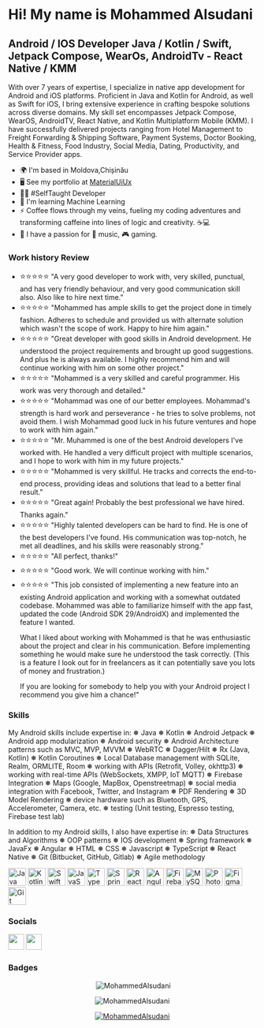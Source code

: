 <img src="https://komarev.com/ghpvc/?username=MohammedAlsudani&style=flat-square&color=blue" alt=""/>

Hi! My name is Mohammed Alsudani
=========================================================================================================================================

Android / IOS Developer Java / Kotlin / Swift, Jetpack Compose, WearOs, AndroidTv - React Native / KMM
------------------------

With over 7 years of expertise, I specialize in native app development for Android and iOS platforms. Proficient in Java and Kotlin for Android, as well as Swift for iOS, I bring extensive experience in crafting bespoke solutions across diverse domains. My skill set encompasses Jetpack Compose, WearOS, AndroidTV, React Native, and Kotlin Multiplatform Mobile (KMM). I have successfully delivered projects ranging from Hotel Management to Freight Forwarding & Shipping Software, Payment Systems, Doctor Booking, Health & Fitness, Food Industry, Social Media, Dating, Productivity, and Service Provider apps.

* 🌍  I'm based in Moldova,Chișinău
* 🖥️  See my portfolio at [MaterialUiUx](http://materialuiux.com/)
* 👨‍💻  #SelfTaught Developer
* 🧠  I'm learning Machine Learning
* ⚡  Coffee flows through my veins, fueling my coding adventures and transforming caffeine into lines of logic and creativity. ☕💻
* 🤩  I have a passion for 🎵 music, 🎮 gaming.


### Work history Review
<ul>
    <li>
        <span style="font-size: 1.2em;">⭐️⭐️⭐️⭐️⭐️</span> "A very good developer to work with, very skilled, punctual, and has very friendly behaviour, and very good communication skill also. Also like to hire next time."
    </li>
    <li>
        <span style="font-size: 1.2em;">⭐️⭐️⭐️⭐️⭐️</span> "Mohammed has ample skills to get the project done in timely fashion. Adheres to schedule and provided us with alternate solution which wasn't the scope of work. Happy to hire him again."
    </li>
    <li>
        <span style="font-size: 1.2em;">⭐️⭐️⭐️⭐️⭐️</span> "Great developer with good skills in Android development. He understood the project requirements and brought up good suggestions. And plus he is always available. I highly recommend him and will continue working with him on some other project."
    </li>
    <li>
        <span style="font-size: 1.2em;">⭐️⭐️⭐️⭐️⭐️</span> "Mohammed is a very skilled and careful programmer. His work was very thorough and detailed."
    </li>
    <li>
        <span style="font-size: 1.2em;">⭐️⭐️⭐️⭐️⭐️</span> "Mohammad was one of our better employees. Mohammad's strength is hard work and perseverance - he tries to solve problems, not avoid them. I wish Mohammad good luck in his future ventures and hope to work with him again."
    </li>
    <li>
        <span style="font-size: 1.2em;">⭐️⭐️⭐️⭐️⭐️</span> "Mr. Muhammed is one of the best Android developers I've worked with. He handled a very difficult project with multiple scenarios, and I hope to work with him in my future projects."
    </li>
    <li>
        <span style="font-size: 1.2em;">⭐️⭐️⭐️⭐️⭐️</span> "Mohammed is very skillful. He tracks and corrects the end-to-end process, providing ideas and solutions that lead to a better final result."
    </li>
    <li>
        <span style="font-size: 1.2em;">⭐️⭐️⭐️⭐️⭐️</span> "Great again! Probably the best professional we have hired. Thanks again."
    </li>
    <li>
        <span style="font-size: 1.2em;">⭐️⭐️⭐️⭐️⭐️</span> "Highly talented developers can be hard to find. He is one of the best developers I've found. His communication was top-notch, he met all deadlines, and his skills were reasonably strong."
    </li>
    <li>
        <span style="font-size: 1.2em;">⭐️⭐️⭐️⭐️⭐️</span> "All perfect, thanks!"
    </li>
    <li>
        <span style="font-size: 1.2em;">⭐️⭐️⭐️⭐️⭐️</span> "Good work. We will continue working with him."
    </li>
       <li>
        <span style="font-size: 1.2em;">⭐️⭐️⭐️⭐️⭐️</span> "This job consisted of implementing a new feature into an existing Android application and working with a somewhat outdated codebase. Mohammed was able to 
         familiarize himself with the app fast, updated the code (Android SDK 29/AndroidX) and implemented the feature I wanted.

What I liked about working with Mohammed is that he was enthusiastic about the project and clear in his communication. Before implementing something he would make sure he understood the task correctly. (This is a feature I look out for in freelancers as it can potentially save you lots of money and frustration.)

If you are looking for somebody to help you with your Android project I recommend you give him a chance!"
    </li>
</ul>

### Skills

My Android skills include expertise in:
❅ Java
❅ Kotlin
❅ Android Jetpack
❅ Android app modularization
❅ Android security
❅ Android Architecture patterns such as MVC, MVP, MVVM
❅ WebRTC
❅ Dagger/Hilt
❅ Rx (Java, Kotlin)
❅ Kotlin Coroutines
❅ Local Database management with SQLite, Realm, ORMLITE, Room
❅ working with APIs (Retrofit, Volley, okhttp3)
❅ working with real-time APIs (WebSockets, XMPP, IoT MQTT)
❅ Firebase Integration
❅ Maps (Google, MapBox, Openstreetmap)
❅ social media integration with Facebook, Twitter, and Instagram
❅ PDF Rendering
❅ 3D Model Rendering
❅ device hardware such as Bluetooth, GPS, Accelerometer, Camera, etc.
❅ testing (Unit testing, Espresso testing, Firebase test lab)

In addition to my Android skills, I also have expertise in:
❅ Data Structures and Algorithms
❅ OOP patterns
❅ IOS development
❅ Spring framework
❅ JavaFx
❅ Angular
❅ HTML
❅ CSS
❅ Javascript
❅ TypeScript
❅ React Native
❅ Git (Bitbucket, GitHub, Gitlab)
❅ Agile methodology

<p align="left">
<a href="https://www.oracle.com/java/" target="_blank" rel="noreferrer"><img src="https://raw.githubusercontent.com/danielcranney/readme-generator/main/public/icons/skills/java-colored.svg" width="36" height="36" alt="Java" /></a>
<a href="https://kotlinlang.org/" target="_blank" rel="noreferrer"><img src="https://raw.githubusercontent.com/danielcranney/readme-generator/main/public/icons/skills/kotlin-colored.svg" width="36" height="36" alt="Kotlin" /></a>
<a href="https://developer.apple.com/swift/" target="_blank" rel="noreferrer"><img src="https://raw.githubusercontent.com/danielcranney/readme-generator/main/public/icons/skills/swift-colored.svg" width="36" height="36" alt="Swift" /></a>
<a href="https://developer.mozilla.org/en-US/docs/Web/JavaScript" target="_blank" rel="noreferrer"><img src="https://raw.githubusercontent.com/danielcranney/readme-generator/main/public/icons/skills/javascript-colored.svg" width="36" height="36" alt="JavaScript" /></a>
<a href="https://www.typescriptlang.org/" target="_blank" rel="noreferrer"><img src="https://raw.githubusercontent.com/danielcranney/readme-generator/main/public/icons/skills/typescript-colored.svg" width="36" height="36" alt="TypeScript" /></a>
<a href="https://spring.io/" target="_blank" rel="noreferrer"><img src="https://user-images.githubusercontent.com/51391473/113920973-14da8880-97ab-11eb-8223-ffa85d487831.png" width="36" height="36" alt="Spring" /></a>
<a href="https://reactjs.org/" target="_blank" rel="noreferrer"><img src="https://raw.githubusercontent.com/danielcranney/readme-generator/main/public/icons/skills/react-colored.svg" width="36" height="36" alt="React" /></a>
<a href="https://angular.io/" target="_blank" rel="noreferrer"><img src="https://raw.githubusercontent.com/danielcranney/readme-generator/main/public/icons/skills/angularjs-colored.svg" width="36" height="36" alt="Angular" /></a>
<a href="https://firebase.google.com/" target="_blank" rel="noreferrer"><img src="https://raw.githubusercontent.com/danielcranney/readme-generator/main/public/icons/skills/firebase-colored.svg" width="36" height="36" alt="Firebase" /></a>
<a href="https://www.mysql.com/" target="_blank" rel="noreferrer"><img src="https://raw.githubusercontent.com/danielcranney/readme-generator/main/public/icons/skills/mysql-colored.svg" width="36" height="36" alt="MySQL" /></a>
<a href="https://www.adobe.com/uk/products/photoshop.html" target="_blank" rel="noreferrer"><img src="https://raw.githubusercontent.com/danielcranney/readme-generator/main/public/icons/skills/photoshop-colored.svg" width="36" height="36" alt="Photoshop" /></a>
<a href="https://www.figma.com/" target="_blank" rel="noreferrer"><img src="https://raw.githubusercontent.com/danielcranney/readme-generator/main/public/icons/skills/figma-colored.svg" width="36" height="36" alt="Figma" /></a>
<a href="https://git-scm.com/" target="_blank" rel="noreferrer"><img src="https://raw.githubusercontent.com/danielcranney/readme-generator/main/public/icons/skills/git-colored.svg" width="36" height="36" alt="Git" /></a>
</p>

### Socials

<p align="left"> <a href="https://www.github.com/MohammedAlsudani" target="_blank" rel="noreferrer"><img src="https://raw.githubusercontent.com/danielcranney/readme-generator/main/public/icons/socials/github.svg" width="32" height="32" /></a> <a href="https://www.linkedin.com/in/mohammed-alsudani-259a28152" target="_blank" rel="noreferrer"><img src="https://raw.githubusercontent.com/danielcranney/readme-generator/main/public/icons/socials/linkedin.svg" width="32" height="32" /></a></p>

### Badges

<p align="center">&nbsp;<img align="center" src="https://github-readme-stats.vercel.app/api?username=MohammedAlsudani&show_icons=true&locale=en" alt="MohammedAlsudani" /></p>
<p align="center"><img align="center" src="https://github-readme-stats.vercel.app/api/top-langs?username=MohammedAlsudani&show_icons=true&locale=en&layout=compact" alt="MohammedAlsudani" /></p>
<p align="center"> <a href="https://github.com/ryo-ma/github-profile-trophy"><img src="https://github-profile-trophy.vercel.app/?username=MohammedAlsudani" alt="MohammedAlsudani" /></a> </p>

